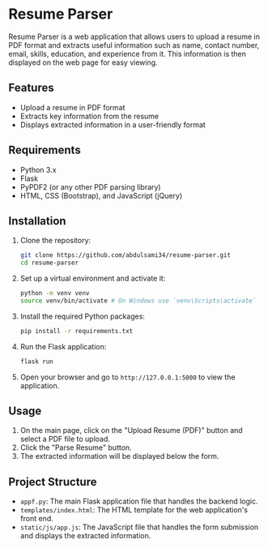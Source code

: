 # Resume Parser
Resume Parser is a web application that allows users to upload a resume in PDF format and extracts useful information such as name, contact number, email, skills, education, and experience from it. This information is then displayed on the web page for easy viewing.

## Features

- Upload a resume in PDF format
- Extracts key information from the resume
- Displays extracted information in a user-friendly format

## Requirements

- Python 3.x
- Flask
- PyPDF2 (or any other PDF parsing library)
- HTML, CSS (Bootstrap), and JavaScript (jQuery)

## Installation

1. Clone the repository:
    ```sh
    git clone https://github.com/abdulsami34/resume-parser.git
    cd resume-parser
    ```

2. Set up a virtual environment and activate it:
    ```sh
    python -m venv venv
    source venv/bin/activate # On Windows use `venv\Scripts\activate`
    ```

3. Install the required Python packages:
    ```sh
    pip install -r requirements.txt
    ```

4. Run the Flask application:
    ```sh
    flask run
    ```

5. Open your browser and go to `http://127.0.0.1:5000` to view the application.

## Usage

1. On the main page, click on the "Upload Resume (PDF)" button and select a PDF file to upload.
2. Click the "Parse Resume" button.
3. The extracted information will be displayed below the form.

## Project Structure

- `appf.py`: The main Flask application file that handles the backend logic.
- `templates/index.html`: The HTML template for the web application's front end.
- `static/js/app.js`: The JavaScript file that handles the form submission and displays the extracted information.

